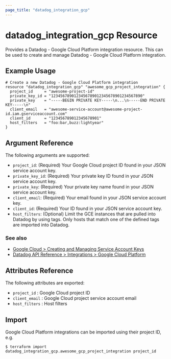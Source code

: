 ```yaml
---
page_title: "datadog_integration_gcp"
---
```


# datadog_integration_gcp Resource

Provides a Datadog - Google Cloud Platform integration resource. This can be used to create and manage Datadog - Google Cloud Platform integration.

## Example Usage

```hcl
# Create a new Datadog - Google Cloud Platform integration
resource "datadog_integration_gcp" "awesome_gcp_project_integration" {
  project_id     = "awesome-project-id"
  private_key_id = "1234567890123456789012345678901234567890"
  private_key    = "-----BEGIN PRIVATE KEY-----\n...\n-----END PRIVATE KEY-----\n"
  client_email   = "awesome-service-account@awesome-project-id.iam.gserviceaccount.com"
  client_id      = "123456789012345678901"
  host_filters   = "foo:bar,buzz:lightyear"
}
```

## Argument Reference

The following arguments are supported:

- `project_id`: (Required) Your Google Cloud project ID found in your JSON service account key.
- `private_key_id`: (Required) Your private key ID found in your JSON service account key.
- `private_key`: (Required) Your private key name found in your JSON service account key.
- `client_email`: (Required) Your email found in your JSON service account key.
- `client_id`: (Required) Your ID found in your JSON service account key.
- `host_filters`: (Optional) Limit the GCE instances that are pulled into Datadog by using tags. Only hosts that match one of the defined tags are imported into Datadog.

### See also

- [Google Cloud > Creating and Managing Service Account Keys](https://cloud.google.com/iam/docs/creating-managing-service-account-keys)
- [Datadog API Reference > Integrations > Google Cloud Platform](https://docs.datadoghq.com/api/v1/gcp-integration/)

## Attributes Reference

The following attributes are exported:

- `project_id` : Google Cloud project ID
- `client_email` : Google Cloud project service account email
- `host_filters` : Host filters

## Import

Google Cloud Platform integrations can be imported using their project ID, e.g.

```
$ terraform import datadog_integration_gcp.awesome_gcp_project_integration project_id
```
